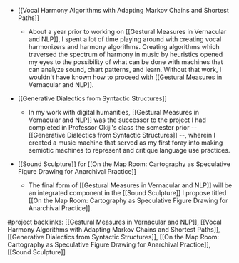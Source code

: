 - [[Vocal Harmony Algorithms with Adapting Markov Chains and Shortest Paths]]
	- About a year prior to working on [[Gestural Measures in Vernacular and NLP]], I spent a lot of time playing around with creating vocal harmonizers and harmony algorithms. Creating algorithms which traversed the spectrum of harmony in music by heuristics opened my eyes to the possibility of what can be done with machines that can analyze sound, chart patterns, and learn. Without that work, I wouldn't have known how to proceed with [[Gestural Measures in Vernacular and NLP]].

- [[Generative Dialectics from Syntactic Structures]]
	- In my work with digital humanities, [[Gestural Measures in Vernacular and NLP]] was the successor to the project I had completed in Professor Okiji's class the semester prior -- [[Generative Dialectics from Syntactic Structures]] --, wherein I created a music machine that served as my first foray into making semiotic machines to represent and critique language use practices.

- [[Sound Sculpture]] for [[On the Map Room: Cartography as Speculative Figure Drawing for Anarchival Practice]]
	- The final form of [[Gestural Measures in Vernacular and NLP]] will be an integrated component in the [[Sound Sculpture]] I propose titled [[On the Map Room: Cartography as Speculative Figure Drawing for Anarchival Practice]].


#project 
backlinks: [[Gestural Measures in Vernacular and NLP]], [[Vocal Harmony Algorithms with Adapting Markov Chains and Shortest Paths]], [[Generative Dialectics from Syntactic Structures]], [[On the Map Room: Cartography as Speculative Figure Drawing for Anarchival Practice]], [[Sound Sculpture]]